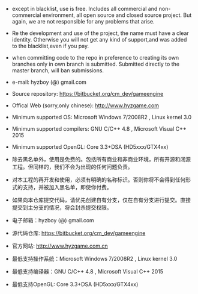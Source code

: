 ﻿* except in blacklist, use is free. Includes all commercial and non-commercial environment,
    all open source and closed source project. But again, we are not responsible for any problems that arise.

* Re the development and use of the project, the name must have a clear identity.
    Otherwise you will not get any kind of support,and was added to the blacklist,even if you pay.

* when committing code to the repo in preference to creating its own branches only in own branch is submitted.
    Submitted directly to the master branch, will ban submissions.

* e-mail: hyzboy (@) gmail.com
* Source repository: https://bitbucket.org/cm_dev/gameengine
* Offical Web (sorry,only chinese): http://www.hyzgame.com

* Minimum supported OS: Microsoft Windows 7/2008R2 , Linux kernel 3.0
* Minimum supported compilers: GNU C/C++ 4.8 , Microsoft Visual C++ 2015
* Minimum supported OpenGL: Core 3.3+DSA (HD5xxx/GTX4xx)


* 除去黑名单外，使用是免费的。包括所有商业和非商业环境，所有开源和闭源工程。但同样的，我们不会为出现的任何问题负责。
* 对本工程的再开发和使用，必须有明确的名称标识。否则你将不会得到任何形式的支持，并被加入黑名单，即使你付费。
* 如果向本仓库提交代码，请优先创建自有分支，仅在自有分支进行提交。直接提交到主分支的情况，将会封杀提交权限。
* 电子邮箱：hyzboy (@) gmail.com
* 源代码仓库: https://bitbucket.org/cm_dev/gameengine
* 官方网站: http://www.hyzgame.com.cn

* 最低支持操作系统：Microsoft Windows 7/2008R2 , Linux kernel 3.0
* 最低支持编译器：GNU C/C++ 4.8 , Microsoft Visual C++ 2015
* 最低支持OpenGL: Core 3.3+DSA (HD5xxx/GTX4xx)
